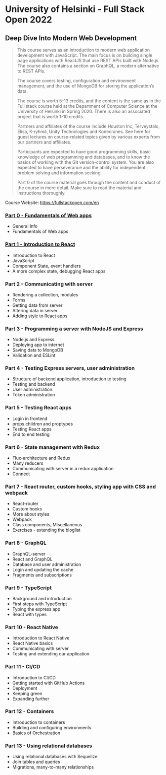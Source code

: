 # University of Helsinki - Full Stack Open 2022

## Deep Dive Into Modern Web Development

> This course serves as an introduction to modern web application development with JavaScript. The main focus is on building single page applications with ReactJS that use REST APIs built with Node.js. The course also contains a section on GraphQL, a modern alternative to REST APIs.
>
> The course covers testing, configuration and environment management, and the use of MongoDB for storing the application’s data.
>
> The course is worth 5-13 credits, and the content is the same as in the Full stack course held at the Department of Computer Science at the University of Helsinki in Spring 2020. There is also an associated project that is worth 1-10 credits.
>
> Partners and affiliates of the course include Houston Inc, Terveystalo, Elisa, K-ryhmä, Unity Technologies and Konecranes. See here for guest lectures on course-related topics given by various experts from our partners and affiliates.
>
> Participants are expected to have good programming skills, basic knowledge of web programming and databases, and to know the basics of working with the Git version-control system. You are also expected to have perseverance and the ability for independent problem solving and information seeking.
>
> Part 0 of the course material goes through the content and conduct of the course in more detail. Make sure to read the material and instructions thoroughly.

Course Website: https://fullstackopen.com/en

### [Part 0 - Fundamentals of Web apps](./part-0)
- General Info
- Fundamentals of Web apps

### [Part 1 - Introduction to React](./part-1)
- Introduction to React
- JavaScript
- Component State, event handlers
- A more complex state, debugging React apps

### Part 2 - Communicating with server
- Rendering a collection, modules
- Forms
- Getting data from server
- Altering data in server
- Adding style to React apps

### Part 3 - Programming a server with NodeJS and Express
- Node.js and Express
- Deploying app to internet
- Saving data to MongoDB
- Validation and ESLint

### Part 4 - Testing Express servers, user administration
- Structure of backend application, introduction to testing
- Testing and backend
- User administration
- Token administration

### Part 5 - Testing React apps
- Login in frontend
- props.children and proptypes
- Testing React apps
- End to end testing

### Part 6 - State management with Redux
- Flux-architecture and Redux
- Many reducers
- Communicating with server in a redux application
- Connect

### Part 7 - React router, custom hooks, styling app with CSS and webpack
- React-router
- Custom hooks
- More about styles
- Webpack
- Class components, Miscellaneous
- Exercises - extending the bloglist

### Part 8 - GraphQL
- GraphQL-server
- React and GraphQL
- Database and user administration
- Login and updating the cache
- Fragments and subscriptions

### Part 9 - TypeScript
- Background and introduction
- First steps with TypeScript
- Typing the express app
- React with types

### Part 10 - React Native
- Introduction to React Native
- React Native basics
- Communicating with server
- Testing and extending our application

### Part 11 - CI/CD
- Introduction to CI/CD
- Getting started with GitHub Actions
- Deployment
- Keeping green
- Expanding further

### Part 12 - Containers
- Introduction to containers
- Building and configuring environments
- Basics of Orchestration

### Part 13 - Using relational databases
- Using relational databases with Sequelize
- Join tables and queries
- Migrations, many-to-many relationships
